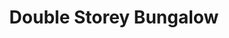---
layout: post
categories: [sale, house, bungalow]
title: "Double Storey Bungalow"
price: "65 Lac"
front: "6 Rooms + TV Lounge + Kitchen"
baths: "3"
workshops: "Garage"
address: "Old Shujabad, Infront Thana"
type: "BANGLOW FOR SALE"
area: "5.5 Marla"
---